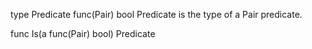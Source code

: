 type Predicate func(Pair) bool
    Predicate is the type of a Pair predicate.

func Is(a func(Pair) bool) Predicate
